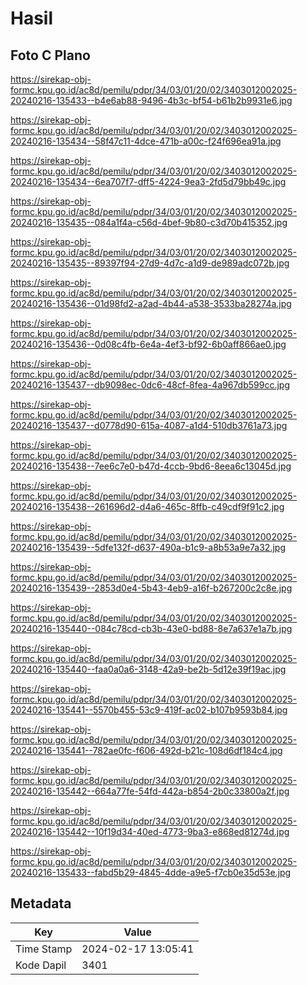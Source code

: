 # Hasil

## Foto C Plano

https://sirekap-obj-formc.kpu.go.id/ac8d/pemilu/pdpr/34/03/01/20/02/3403012002025-20240216-135433--b4e6ab88-9496-4b3c-bf54-b61b2b9931e6.jpg

https://sirekap-obj-formc.kpu.go.id/ac8d/pemilu/pdpr/34/03/01/20/02/3403012002025-20240216-135434--58f47c11-4dce-471b-a00c-f24f696ea91a.jpg

https://sirekap-obj-formc.kpu.go.id/ac8d/pemilu/pdpr/34/03/01/20/02/3403012002025-20240216-135434--6ea707f7-dff5-4224-9ea3-2fd5d79bb49c.jpg

https://sirekap-obj-formc.kpu.go.id/ac8d/pemilu/pdpr/34/03/01/20/02/3403012002025-20240216-135435--084a1f4a-c56d-4bef-9b80-c3d70b415352.jpg

https://sirekap-obj-formc.kpu.go.id/ac8d/pemilu/pdpr/34/03/01/20/02/3403012002025-20240216-135435--89397f94-27d9-4d7c-a1d9-de989adc072b.jpg

https://sirekap-obj-formc.kpu.go.id/ac8d/pemilu/pdpr/34/03/01/20/02/3403012002025-20240216-135436--01d98fd2-a2ad-4b44-a538-3533ba28274a.jpg

https://sirekap-obj-formc.kpu.go.id/ac8d/pemilu/pdpr/34/03/01/20/02/3403012002025-20240216-135436--0d08c4fb-6e4a-4ef3-bf92-6b0aff866ae0.jpg

https://sirekap-obj-formc.kpu.go.id/ac8d/pemilu/pdpr/34/03/01/20/02/3403012002025-20240216-135437--db9098ec-0dc6-48cf-8fea-4a967db599cc.jpg

https://sirekap-obj-formc.kpu.go.id/ac8d/pemilu/pdpr/34/03/01/20/02/3403012002025-20240216-135437--d0778d90-615a-4087-a1d4-510db3761a73.jpg

https://sirekap-obj-formc.kpu.go.id/ac8d/pemilu/pdpr/34/03/01/20/02/3403012002025-20240216-135438--7ee6c7e0-b47d-4ccb-9bd6-8eea6c13045d.jpg

https://sirekap-obj-formc.kpu.go.id/ac8d/pemilu/pdpr/34/03/01/20/02/3403012002025-20240216-135438--261696d2-d4a6-465c-8ffb-c49cdf9f91c2.jpg

https://sirekap-obj-formc.kpu.go.id/ac8d/pemilu/pdpr/34/03/01/20/02/3403012002025-20240216-135439--5dfe132f-d637-490a-b1c9-a8b53a9e7a32.jpg

https://sirekap-obj-formc.kpu.go.id/ac8d/pemilu/pdpr/34/03/01/20/02/3403012002025-20240216-135439--2853d0e4-5b43-4eb9-a16f-b267200c2c8e.jpg

https://sirekap-obj-formc.kpu.go.id/ac8d/pemilu/pdpr/34/03/01/20/02/3403012002025-20240216-135440--084c78cd-cb3b-43e0-bd88-8e7a637e1a7b.jpg

https://sirekap-obj-formc.kpu.go.id/ac8d/pemilu/pdpr/34/03/01/20/02/3403012002025-20240216-135440--faa0a0a6-3148-42a9-be2b-5d12e39f19ac.jpg

https://sirekap-obj-formc.kpu.go.id/ac8d/pemilu/pdpr/34/03/01/20/02/3403012002025-20240216-135441--5570b455-53c9-419f-ac02-b107b9593b84.jpg

https://sirekap-obj-formc.kpu.go.id/ac8d/pemilu/pdpr/34/03/01/20/02/3403012002025-20240216-135441--782ae0fc-f606-492d-b21c-108d6df184c4.jpg

https://sirekap-obj-formc.kpu.go.id/ac8d/pemilu/pdpr/34/03/01/20/02/3403012002025-20240216-135442--664a77fe-54fd-442a-b854-2b0c33800a2f.jpg

https://sirekap-obj-formc.kpu.go.id/ac8d/pemilu/pdpr/34/03/01/20/02/3403012002025-20240216-135442--10f19d34-40ed-4773-9ba3-e868ed81274d.jpg

https://sirekap-obj-formc.kpu.go.id/ac8d/pemilu/pdpr/34/03/01/20/02/3403012002025-20240216-135433--fabd5b29-4845-4dde-a9e5-f7cb0e35d53e.jpg


## Metadata

| Key        | Value               |
| ---------- | ------------------- |
| Time Stamp | 2024-02-17 13:05:41 |
| Kode Dapil | 3401                |



